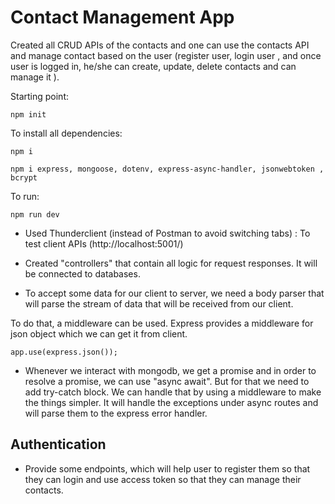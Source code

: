 # Contact Management App

Created all CRUD APIs of the contacts and one can use the contacts API and manage contact based on the user (register user, login user , and once user is logged in, he/she can create, update, delete contacts and can manage it  ).

Starting point: 

```
npm init
```

To install all dependencies:

```
npm i 
```

```
npm i express, mongoose, dotenv, express-async-handler, jsonwebtoken , bcrypt
```

To run:

```
npm run dev
```

- Used Thunderclient (instead of Postman to avoid switching tabs) : To test client APIs (http://localhost:5001/)

- Created "controllers" that contain all logic for request responses. It will be connected to databases.

- To accept some data for our client to server, we need a body parser that will parse the stream of data that will be received from our client.

To do that, a middleware can be used. Express provides a middleware for json object which we can get it from client.

```
app.use(express.json());
```

- Whenever we interact with mongodb, we get a promise and in order to resolve a promise, we can use "async await". But for that we need to add try-catch block. We can handle that by using a middleware to make the things simpler. It will handle the exceptions under async routes and will parse them to the express error handler.


## **Authentication**

- Provide some endpoints, which will help user to register them so that they can login and use access token so that they can manage their contacts.


